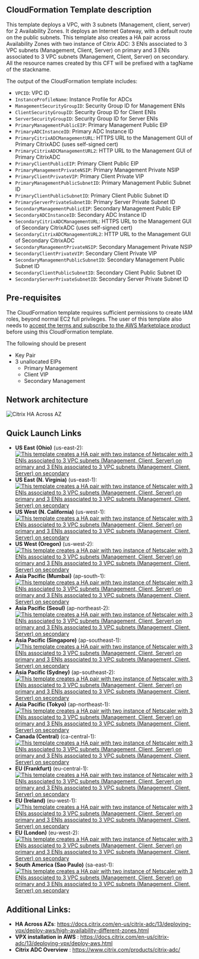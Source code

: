 ## CloudFormation Template description
This template deploys a VPC, with 3 subnets (Management, client, server) for 2 Availability Zones.
It deploys an Internet Gateway, with a default  route on the public subnets.
This template also creates a HA pair across Availability Zones with two instance of Citrix ADC:
3 ENIs associated to 3 VPC subnets (Management, Client, Server) on primary and 3 ENIs associated
to 3 VPC subnets (Management, Client, Server) on secondary.
All the resource names created by this CFT will be prefixed with a tagName of the stackname.

The output of the CloudFormation template includes:

- `VPCID`: VPC ID
- `InstanceProfileName`: Instance Profile for ADCs
- `ManagementSecurityGroupID`: Security Group ID for Management ENIs
- `ClientSecurityGroupID`: Security Group ID for Client ENIs
- `ServerSecurityGroupID`: Security Group ID for Server ENIs
- `PrimaryManagementPublicEIP`: Primary Management Public EIP
- `PrimaryADCInstanceID`: Primary ADC Instance ID
- `PrimaryCitrixADCManagementURL`: HTTPS URL to the Management GUI of Primary CitrixADC (uses self-signed cert)
- `PrimaryCitrixADCManagementURL2`: HTTP URL to the Management GUI of Primary CitrixADC
- `PrimaryClientPublicEIP`: Primary Client Public EIP
- `PrimaryManagementPrivateNSIP`: Primary Management Private NSIP
- `PrimaryClientPrivateVIP`: Primary Client Private VIP
- `PrimaryManagementPublicSubnetID`: Primary Management Public Subnet ID
- `PrimaryClientPublicSubnetID`: Primary Client Public Subnet ID
- `PrimaryServerPrivateSubnetID`: Primary Server Private Subnet ID
- `SecondaryManagementPublicEIP`: Secondary Management Public EIP
- `SecondaryADCInstanceID`: Secondary ADC Instance ID
- `SecondaryCitrixADCManagementURL`: HTTPS URL to the Management GUI of Secondary CitrixADC (uses self-signed cert)
- `SecondaryCitrixADCManagementURL2`: HTTP URL to the Management GUI of Secondary CitrixADC
- `SecondaryManagementPrivateNSIP`: Secondary Management Private NSIP
- `SecondaryClientPrivateVIP`: Secondary Client Private VIP
- `SecondaryManagementPublicSubnetID`: Secondary Management Public Subnet ID
- `SecondaryClientPublicSubnetID`: Secondary Client Public Subnet ID
- `SecondaryServerPrivateSubnetID`: Secondary Server Private Subnet ID


## Pre-requisites
The CloudFormation template requires sufficient permissions to create IAM roles, beyond normal EC2 full privileges. The user of this template also needs to [accept the terms and subscribe to the AWS Marketplace product](https://aws.amazon.com/marketplace/pp/B00AA01BOE/) before using this CloudFormation template.
<p>The following should be present</p>

- Key Pair
- 3 unallocated EIPs
	- Primary Management
	- Client VIP
	- Secondary Management

## Network architecture
![Citrix HA Across AZ](https://docs.citrix.com/en-us/netscaler/media/aws-hainc.png)


## Quick Launch Links

- **US East (Ohio)** (us-east-2): [![This template creates a HA pair with two instance of Netscaler with 3 ENIs associated to 3 VPC subnets (Management, Client, Server) on primary and 3 ENIs associated to 3 VPC subnets (Management, Client, Server) on secondary](https://s3.amazonaws.com/cloudformation-examples/cloudformation-launch-stack.png)](https://console.aws.amazon.com/cloudformation/home?region=us-east-2#/stacks/new?templateURL=https://s3.amazonaws.com/citrix-aws-quickstart/quickstart-aws-ha-across-az/templates/ha-across-az-master.yaml.template)
- **US East (N. Virginia)** (us-east-1): [![This template creates a HA pair with two instance of Netscaler with 3 ENIs associated to 3 VPC subnets (Management, Client, Server) on primary and 3 ENIs associated to 3 VPC subnets (Management, Client, Server) on secondary](https://s3.amazonaws.com/cloudformation-examples/cloudformation-launch-stack.png)](https://console.aws.amazon.com/cloudformation/home?region=us-east-1#/stacks/new?templateURL=https://s3.amazonaws.com/citrix-aws-quickstart/quickstart-aws-ha-across-az/templates/ha-across-az-master.yaml.template)
- **US West (N. California)** (us-west-1): [![This template creates a HA pair with two instance of Netscaler with 3 ENIs associated to 3 VPC subnets (Management, Client, Server) on primary and 3 ENIs associated to 3 VPC subnets (Management, Client, Server) on secondary](https://s3.amazonaws.com/cloudformation-examples/cloudformation-launch-stack.png)](https://console.aws.amazon.com/cloudformation/home?region=us-west-1#/stacks/new?templateURL=https://s3.amazonaws.com/citrix-aws-quickstart/quickstart-aws-ha-across-az/templates/ha-across-az-master.yaml.template)
- **US West (Oregon)** (us-west-2): [![This template creates a HA pair with two instance of Netscaler with 3 ENIs associated to 3 VPC subnets (Management, Client, Server) on primary and 3 ENIs associated to 3 VPC subnets (Management, Client, Server) on secondary](https://s3.amazonaws.com/cloudformation-examples/cloudformation-launch-stack.png)](https://console.aws.amazon.com/cloudformation/home?region=us-west-2#/stacks/new?templateURL=https://s3.amazonaws.com/citrix-aws-quickstart/quickstart-aws-ha-across-az/templates/ha-across-az-master.yaml.template)
- **Asia Pacific (Mumbai)** (ap-south-1): [![This template creates a HA pair with two instance of Netscaler with 3 ENIs associated to 3 VPC subnets (Management, Client, Server) on primary and 3 ENIs associated to 3 VPC subnets (Management, Client, Server) on secondary](https://s3.amazonaws.com/cloudformation-examples/cloudformation-launch-stack.png)](https://console.aws.amazon.com/cloudformation/home?region=ap-south-1#/stacks/new?templateURL=https://s3.amazonaws.com/citrix-aws-quickstart/quickstart-aws-ha-across-az/templates/ha-across-az-master.yaml.template)
- **Asia Pacific (Seoul)** (ap-northeast-2): [![This template creates a HA pair with two instance of Netscaler with 3 ENIs associated to 3 VPC subnets (Management, Client, Server) on primary and 3 ENIs associated to 3 VPC subnets (Management, Client, Server) on secondary](https://s3.amazonaws.com/cloudformation-examples/cloudformation-launch-stack.png)](https://console.aws.amazon.com/cloudformation/home?region=ap-northeast-2#/stacks/new?templateURL=https://s3.amazonaws.com/citrix-aws-quickstart/quickstart-aws-ha-across-az/templates/ha-across-az-master.yaml.template)
- **Asia Pacific (Singapore)** (ap-southeast-1): [![This template creates a HA pair with two instance of Netscaler with 3 ENIs associated to 3 VPC subnets (Management, Client, Server) on primary and 3 ENIs associated to 3 VPC subnets (Management, Client, Server) on secondary](https://s3.amazonaws.com/cloudformation-examples/cloudformation-launch-stack.png)](https://console.aws.amazon.com/cloudformation/home?region=ap-southeast-1#/stacks/new?templateURL=https://s3.amazonaws.com/citrix-aws-quickstart/quickstart-aws-ha-across-az/templates/ha-across-az-master.yaml.template)
- **Asia Pacific (Sydney)** (ap-southeast-2): [![This template creates a HA pair with two instance of Netscaler with 3 ENIs associated to 3 VPC subnets (Management, Client, Server) on primary and 3 ENIs associated to 3 VPC subnets (Management, Client, Server) on secondary](https://s3.amazonaws.com/cloudformation-examples/cloudformation-launch-stack.png)](https://console.aws.amazon.com/cloudformation/home?region=ap-southeast-2#/stacks/new?templateURL=https://s3.amazonaws.com/citrix-aws-quickstart/quickstart-aws-ha-across-az/templates/ha-across-az-master.yaml.template)
- **Asia Pacific (Tokyo)** (ap-northeast-1): [![This template creates a HA pair with two instance of Netscaler with 3 ENIs associated to 3 VPC subnets (Management, Client, Server) on primary and 3 ENIs associated to 3 VPC subnets (Management, Client, Server) on secondary](https://s3.amazonaws.com/cloudformation-examples/cloudformation-launch-stack.png)](https://console.aws.amazon.com/cloudformation/home?region=ap-northeast-1#/stacks/new?templateURL=https://s3.amazonaws.com/citrix-aws-quickstart/quickstart-aws-ha-across-az/templates/ha-across-az-master.yaml.template)
- **Canada (Central)** (ca-central-1): [![This template creates a HA pair with two instance of Netscaler with 3 ENIs associated to 3 VPC subnets (Management, Client, Server) on primary and 3 ENIs associated to 3 VPC subnets (Management, Client, Server) on secondary](https://s3.amazonaws.com/cloudformation-examples/cloudformation-launch-stack.png)](https://console.aws.amazon.com/cloudformation/home?region=ca-central-1#/stacks/new?templateURL=https://s3.amazonaws.com/citrix-aws-quickstart/quickstart-aws-ha-across-az/templates/ha-across-az-master.yaml.template)
- **EU (Frankfurt)** (eu-central-1): [![This template creates a HA pair with two instance of Netscaler with 3 ENIs associated to 3 VPC subnets (Management, Client, Server) on primary and 3 ENIs associated to 3 VPC subnets (Management, Client, Server) on secondary](https://s3.amazonaws.com/cloudformation-examples/cloudformation-launch-stack.png)](https://console.aws.amazon.com/cloudformation/home?region=eu-central-1#/stacks/new?templateURL=https://s3.amazonaws.com/citrix-aws-quickstart/quickstart-aws-ha-across-az/templates/ha-across-az-master.yaml.template)
- **EU (Ireland)** (eu-west-1): [![This template creates a HA pair with two instance of Netscaler with 3 ENIs associated to 3 VPC subnets (Management, Client, Server) on primary and 3 ENIs associated to 3 VPC subnets (Management, Client, Server) on secondary](https://s3.amazonaws.com/cloudformation-examples/cloudformation-launch-stack.png)](https://console.aws.amazon.com/cloudformation/home?region=eu-west-1#/stacks/new?templateURL=https://s3.amazonaws.com/citrix-aws-quickstart/quickstart-aws-ha-across-az/templates/ha-across-az-master.yaml.template)
- **EU (London)** (eu-west-2): [![This template creates a HA pair with two instance of Netscaler with 3 ENIs associated to 3 VPC subnets (Management, Client, Server) on primary and 3 ENIs associated to 3 VPC subnets (Management, Client, Server) on secondary](https://s3.amazonaws.com/cloudformation-examples/cloudformation-launch-stack.png)](https://console.aws.amazon.com/cloudformation/home?region=eu-west-2#/stacks/new?templateURL=https://s3.amazonaws.com/citrix-aws-quickstart/quickstart-aws-ha-across-az/templates/ha-across-az-master.yaml.template)
- **South America (Sao Paulo)** (sa-east-1): [![This template creates a HA pair with two instance of Netscaler with 3 ENIs associated to 3 VPC subnets (Management, Client, Server) on primary and 3 ENIs associated to 3 VPC subnets (Management, Client, Server) on secondary](https://s3.amazonaws.com/cloudformation-examples/cloudformation-launch-stack.png)](https://console.aws.amazon.com/cloudformation/home?region=sa-east-1#/stacks/new?templateURL=https://s3.amazonaws.com/citrix-aws-quickstart/quickstart-aws-ha-across-az/templates/ha-across-az-master.yaml.template)




## Additional Links:

- **HA Across AZs**: https://docs.citrix.com/en-us/citrix-adc/13/deploying-vpx/deploy-aws/high-availability-different-zones.html
- **VPX installation in AWS** : https://docs.citrix.com/en-us/citrix-adc/13/deploying-vpx/deploy-aws.html
- **Citrix ADC Overview** : https://www.citrix.com/products/citrix-adc/
